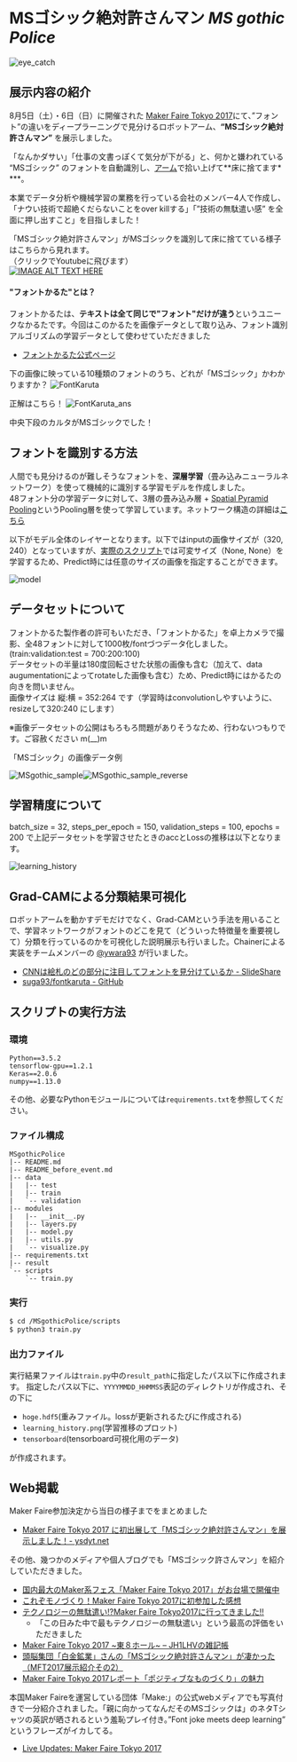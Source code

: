 # MSゴシック絶対許さんマン *MS gothic Police*

![eye_catch](https://s3-ap-northeast-1.amazonaws.com/fontkaruta2/eye_catch.jpg)

## 展示内容の紹介
8月5日（土）・6日（日）に開催された [Maker Faire Tokyo 2017](http://makezine.jp/event/mft2017/)にて、”フォント”の違いをディープラーニングで見分けるロボットアーム、**“MSゴシック絶対許さんマン”** を展示しました。  

「なんかダサい」「仕事の文書っぽくて気分が下がる」と、何かと嫌われている “MSゴシック” のフォントを自動識別し、[アーム](http://dobot.cc/dobot-magician/product-overview.html)で拾い上げて**床に捨てます* ***。  

本業でデータ分析や機械学習の業務を行っている会社のメンバー4人で作成し、「ナウい技術で超絶くだらないことをover killする」「”技術の無駄遣い感” を全面に押し出すこと」を目指しました！

「MSゴシック絶対許さんマン」がMSゴシックを識別して床に捨てている様子はこちらから見れます。  
（クリックでYoutubeに飛びます）  
[![IMAGE ALT TEXT HERE](https://img.youtube.com/vi/qorjEbTfeR8/0.jpg)](https://www.youtube.com/watch?v=qorjEbTfeR8)


#### "フォントかるた"とは？
フォントかるたは、**テキストは全て同じで"フォント"だけが違う**というユニークなかるたです。今回はこのかるたを画像データとして取り込み、フォント識別アルゴリズムの学習データとして使わせていただきました

- [フォントかるた公式ページ](https://fontkaruta.wixsite.com/karuta)

下の画像に映っている10種類のフォントのうち、どれが「MSゴシック」かわかりますか？
![FontKaruta](https://s3-ap-northeast-1.amazonaws.com/fontkaruta2/fontkaruta_sample.jpg)

正解はこちら！
![FontKaruta_ans](https://s3-ap-northeast-1.amazonaws.com/fontkaruta2/fontkaruta_sample_ans.jpg)

中央下段のカルタがMSゴシックでした！


## フォントを識別する方法
人間でも見分けるのが難しそうなフォントを、**深層学習**（畳み込みニューラルネットワーク）を使って機械的に識別する学習モデルを作成しました。  
48フォント分の学習データに対して、3層の畳み込み層 + [Spatial Pyramid Pooling](https://github.com/ysdyt/MSgothicPolice/blob/master/modules/layers.py)というPooling層を使って学習しています。ネットワーク構造の詳細は[こちら](https://github.com/ysdyt/MSgothicPolice/blob/master/modules/model.py)

以下がモデル全体のレイヤーとなります。以下ではinputの画像サイズが（320, 240）となっていますが、[実際のスクリプト](https://github.com/ysdyt/MSgothicPolice/blob/master/scripts/train.py)では可変サイズ（None, None）を学習するため、Predict時には任意のサイズの画像を指定することができます。

![model](https://s3-ap-northeast-1.amazonaws.com/fontkaruta2/model.png)

## データセットについて
フォントかるた製作者の許可もいただき、「フォントかるた」を卓上カメラで撮影、全48フォントに対して1000枚/fontづつデータ化しました。(train:validation:test = 700:200:100)  
データセットの半量は180度回転させた状態の画像も含む（加えて、data augumentationによってrotateした画像も含む）ため、Predict時にはかるたの向きを問いません。  
画像サイズは 縦:横 = 352:264 です（学習時はconvolutionしやすいように、resizeして320:240 にします）

※画像データセットの公開はもろもろ問題がありそうなため、行わないつもりです。ご容赦ください m(__)m

「MSゴシック」の画像データ例

![MSgothic_sample](https://s3-ap-northeast-1.amazonaws.com/fontkaruta2/img376_ms_gothic.jpg)![MSgothic_sample_reverse](https://s3-ap-northeast-1.amazonaws.com/fontkaruta2/img5_ms_gothic.jpg)


## 学習精度について
batch_size = 32, steps_per_epoch = 150, validation_steps = 100, epochs = 200 で上記データセットを学習させたときのaccとLossの推移は以下となります。

![learning_history](https://s3-ap-northeast-1.amazonaws.com/fontkaruta2/learning_history.png)


## Grad-CAMによる分類結果可視化
ロボットアームを動かすデモだけでなく、Grad-CAMという手法を用いることで、学習ネットワークがフォントのどこを見て（どういった特徴量を重要視して）分類を行っているのかを可視化した説明展示も行いました。Chainerによる実装をチームメンバーの [@ywara93](https://twitter.com/ywara93) が行いました。

* [CNNは絵札のどの部分に注目してフォントを見分けているか - SlideShare](https://www.slideshare.net/YutaYoshida1/cnn-78650579)
* [suga93/fontkaruta - GitHub](https://github.com/suga93/fontkaruta_classifier)

## スクリプトの実行方法

### 環境

```
Python==3.5.2  
tensorflow-gpu==1.2.1  
Keras==2.0.6  
numpy==1.13.0  
```

その他、必要なPythonモジュールについては`requirements.txt`を参照してください。

### ファイル構成

```
MSgothicPolice                                                              
|-- README.md                                                  
|-- README_before_event.md                                     
|-- data                                                       
|   |-- test                                                   
|   |-- train                                                  
|   `-- validation                                             
|-- modules                                                    
|   |-- __init__.py                                            
|   |-- layers.py                                              
|   |-- model.py                                               
|   |-- utils.py                                               
|   `-- visualize.py                                           
|-- requirements.txt                                           
|-- result                                                                                             
`-- scripts                                                    
    `-- train.py                                               
```

### 実行

```bash
$ cd /MSgothicPolice/scripts
$ python3 train.py
```

### 出力ファイル

実行結果ファイルは`train.py`中の`result_path`に指定したパス以下に作成されます。
指定したパス以下に、`YYYYMMDD_HHMMSS`表記のディレクトリが作成され、その下に

* `hoge.hdf5`(重みファイル。lossが更新されるたびに作成される)
* `learning_history.png`(学習推移のプロット)
* `tensorboard`(tensorboard可視化用のデータ)

が作成されます。

## Web掲載

Maker Faire参加決定から当日の様子までをまとめました

* [Maker Faire Tokyo 2017 に初出展して「MSゴシック絶対許さんマン」を展示しました！- ysdyt.net](http://ysdyt.net/?p=2152)


その他、幾つかのメディアや個人ブログでも「MSゴシック許さんマン」を紹介していただきました。  

* [国内最大のMaker系フェス「Maker Faire Tokyo 2017」がお台場で開催中](https://fabcross.jp/news/2017/20170805_maker_faire_tokyo2017.html)
* [これぞモノづくり！Maker Faire Tokyo 2017に初参加した感想](http://temcee.hatenablog.com/entry/maker_faire_tokyo_2017)
* [テクノロジーの無駄遣い!?Maker Faire Tokyo2017に行ってきました!!](http://pleshe.jp/archives/2466)
	* 「この日みた中で最もテクノロジーの無駄遣い」という最高の評価をいただきました
* [Maker Faire Tokyo 2017 ~東８ホール~ – JH1LHVの雑記帳](http://jh1lhv.hatenablog.jp/entry/2017/08/10/212249)
* [頭脳集団「白金鉱業」さんの「MSゴシック絶対許さんマン」が凄かった（MFT2017展示紹介その2）](http://karaage.hatenadiary.jp/entry/2017/08/21/073000)
* [Maker Faire Tokyo 2017レポート「ポジティブなものづくり」の魅力](http://eonet.jp/zing/articles/_4100769.html)

本国Maker Faireを運営している団体「Make:」の公式webメディアでも写真付きで一分紹介されました。「親に向かってなんだそのMSゴシックは」のネタTシャツの英訳が晒されるという羞恥プレイ付き。”Font joke meets deep learning” というフレーズがイカしてる。

* [Live Updates: Maker Faire Tokyo 2017](http://makezine.com/2017/08/05/maker-faire-tokyo-2017-live-update/)
